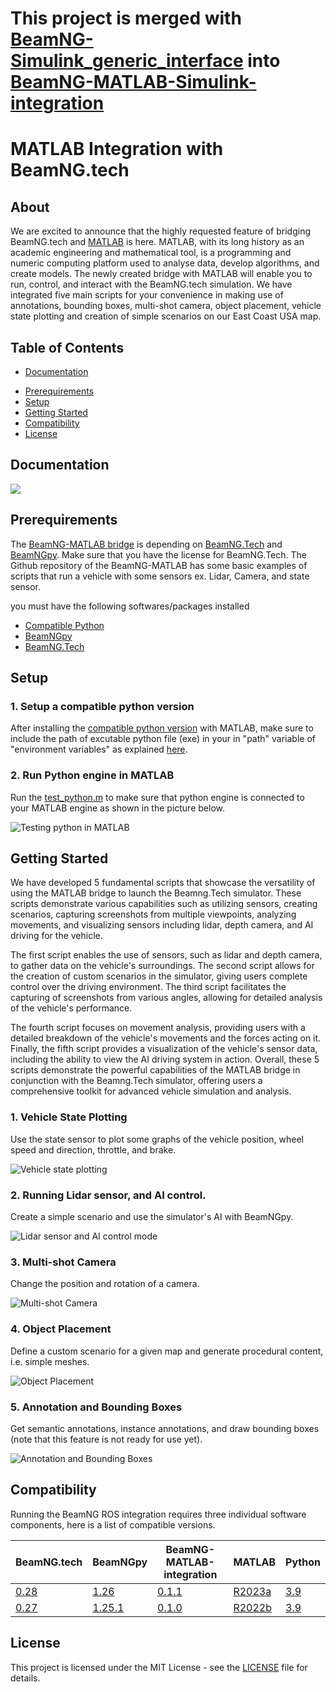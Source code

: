 # This project is merged with [BeamNG-Simulink_generic_interface](https://github.com/BeamNG/BeamNG-Simulink_generic_interface) into [BeamNG-MATLAB-Simulink-integration](https://github.com/BeamNG/BeamNG-MATLAB-Simulink-integration)



# MATLAB Integration with BeamNG.tech

<a name="About"></a>

## About

We are excited to announce that the highly requested feature of bridging BeamNG.tech and [MATLAB](https://www.mathworks.com/products/matlab.html) is here. MATLAB, with its long history as an academic engineering and mathematical tool, is a programming and numeric computing platform used to analyse data, develop algorithms, and create models. The newly created bridge with MATLAB will enable you to run, control, and interact with the BeamNG.tech simulation. We have integrated five main scripts for your convenience in making use of annotations, bounding boxes, multi-shot camera, object placement, vehicle state plotting and creation of simple scenarios on our East Coast USA map.

## Table of Contents

 - [Documentation](#docs)
<!-- - [Features](#features) --> 
 - [Prerequirements](#prereqs)
 - [Setup](#setup)
 - [Getting Started](#getstart)
 - [Compatibility](#compatibility)
 - [License](#license)
 
<a name="docs"></a>

## Documentation
[![](https://raw.githubusercontent.com/BeamNG/BeamNG-MATLAB-integration/main/media/readthedocs.png)](https://beamngpy.readthedocs.io/en/latest/MATLAB.html)
<!--
<a name="features"></a>

## Features


As of now the BeamNG ROS integration supports one package for the **remote** control of the simulation platform and one package for the control of a driving agent. A third package manages custom messages.
-->
<a name="prereqs"></a>
## Prerequirements
The [BeamNG-MATLAB bridge](https://github.com/BeamNG/BeamNG-MATLAB-integration) is depending on [BeamNG.Tech](https://documentation.beamng.com/beamng_tech/) and [BeamNGpy](https://documentation.beamng.com/beamng_tech/beamngpy/). Make sure that you have the license for BeamNG.Tech. The Github repository of the BeamNG-MATLAB has some basic examples of scripts that run a vehicle with some sensors ex. Lidar, Camera, and state sensor. 

you must have the following softwares/packages installed 
* [Compatible Python](https://www.mathworks.com/support/requirements/python-compatibility.html) 
* [BeamNGpy](https://pypi.org/project/beamngpy/)
* [BeamNG.Tech](https://documentation.beamng.com/beamng_tech/)



<a name="setup"></a>

## Setup

### 1. Setup a compatible python version   
After installing the [compatible python version](https://www.mathworks.com/support/requirements/python-compatibility.html) with MATLAB, make sure to include the path of excutable python file (exe) in your in "path" variable of "environment variables" as explained [here](https://docs.oracle.com/en/database/oracle/machine-learning/oml4r/1.5.1/oread/creating-and-modifying-environment-variables-on-windows.html#GUID-DD6F9982-60D5-48F6-8270-A27EC53807D0).  

### 2. Run Python engine in MATLAB 
Run the [test_python.m](https://github.com/BeamNG/BeamNG-MATLAB-integration/blob/main/test_python.m) to make sure that python engine is connected to your MATLAB engine as shown in the picture below. 


![Testing python in MATLAB](https://raw.githubusercontent.com/BeamNG/BeamNG-MATLAB-integration/main/media/test_python.png)

<a name="getstart"></a>

## Getting Started

We have developed 5 fundamental scripts that showcase the versatility of using the MATLAB bridge to launch the Beamng.Tech simulator. These scripts demonstrate various capabilities such as utilizing sensors, creating scenarios, capturing screenshots from multiple viewpoints, analyzing movements, and visualizing sensors including lidar, depth camera, and AI driving for the vehicle.

The first script enables the use of sensors, such as lidar and depth camera, to gather data on the vehicle's surroundings. The second script allows for the creation of custom scenarios in the simulator, giving users complete control over the driving environment. The third script facilitates the capturing of screenshots from various angles, allowing for detailed analysis of the vehicle's performance.

The fourth script focuses on movement analysis, providing users with a detailed breakdown of the vehicle's movements and the forces acting on it. Finally, the fifth script provides a visualization of the vehicle's sensor data, including the ability to view the AI driving system in action. Overall, these 5 scripts demonstrate the powerful capabilities of the MATLAB bridge in conjunction with the Beamng.Tech simulator, offering users a comprehensive toolkit for advanced vehicle simulation and analysis.



### 1. Vehicle State Plotting
Use the state sensor to plot some graphs of the vehicle position, wheel speed and direction, throttle, and brake. 

<img src="https://raw.githubusercontent.com/BeamNG/BeamNG-MATLAB-integration/main/media/annotation_bounding_boxes.png" alt="Vehicle state plotting" >

    
### 2. Running Lidar sensor, and AI control. 
Create a simple scenario and use the simulator's AI with BeamNGpy.

<img src="https://raw.githubusercontent.com/BeamNG/BeamNG-MATLAB-integration/main/media/lidar_tour.png" alt="Lidar sensor and AI control mode" >

### 3. Multi-shot Camera    
Change the position and rotation of a camera.

<img src="https://raw.githubusercontent.com/BeamNG/BeamNG-MATLAB-integration/main/media/multi_shots_1.png" alt="Multi-shot Camera" >

### 4. Object Placement    
Define a custom scenario for a given map and generate procedural content, i.e. simple meshes.

<img src="https://raw.githubusercontent.com/BeamNG/BeamNG-MATLAB-integration/main/media/object_placment_0.png" alt="Object Placement" >

### 5. Annotation and Bounding Boxes
Get semantic annotations, instance annotations, and draw bounding boxes (note that this feature is not ready for use yet).

<img src="https://raw.githubusercontent.com/BeamNG/BeamNG-MATLAB-integration/main/media/annotation_bounding_boxes.png" alt="Annotation and Bounding Boxes" >



<a name="compatibility"></a>

## Compatibility  

Running the BeamNG ROS integration requires three individual software components, here is a list of compatible versions.

| BeamNG.tech | BeamNGpy | BeamNG-MATLAB-integration | MATLAB | Python  |
|-------------|----------|---------------------------|--------|---------|
| [0.28](https://beamng.tech/blog/beamng-tech-028/)        | [1.26](https://github.com/BeamNG/BeamNGpy/releases/tag/v1.26)     | [0.1.1](https://github.com/BeamNG/BeamNG-MATLAB-integration/releases/tag/v0.1.1)                     | [R2023a](https://www.mathworks.com/products/new_products/latest_features.html) | [3.9](https://www.python.org/downloads/release/python-390/)  | 
| [0.27](https://beamng.tech/blog/beamng-tech-027/)        | [1.25.1](https://github.com/BeamNG/BeamNGpy/releases/tag/v1.25.1)     | [0.1.0](https://github.com/BeamNG/BeamNG-MATLAB-integration/releases/tag/v0.1.0)                     | [R2022b](https://www.mathworks.com/products/new_products/latest_features.html) | [3.9](https://www.python.org/downloads/release/python-390/)     | 



<a name="license"></a>

## License

This project is licensed under the MIT License - see the [LICENSE](https://github.com/BeamNG/BeamNG-MATLAB-integration/blob/main/LICENSE.txt) file for details.

